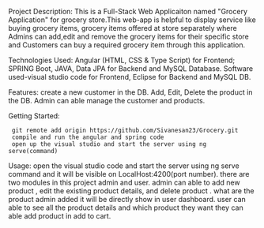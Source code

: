 Project Description:
  This is a Full-Stack Web Applicaiton  named "Grocery Application" for grocery store.This web-app is helpful to display service like buying grocery items, grocery items offered at store separately where Admins can add,edit and remove the grocery items for their specific store and Customers can buy a required grocery item through this application.

Technologies Used: 
    Angular (HTML, CSS & Type Script) for Frontend; 
    SPRING Boot, JAVA, Data JPA for Backend and MySQL Database. 
    Software used-visual studio code for Frontend, Eclipse for Backend and MySQL DB.
  
Features:
    create a new customer in the DB.
    Add, Edit, Delete the product in the DB.
    Admin can able manage the customer and products.
    
    
Getting Started:

     git remote add origin https://github.com/Sivanesan23/Grocery.git
     compile and run the angular and spring code
     open up the visual studio and start the server using ng serve(command)
        
Usage:
    open the visual studio code and start the server using ng serve command and it will be visible on LocalHost:4200(port number). there are two modules in this project admin and user.
    admin can able to add new product , edit the existing product details, and delete product . what are the product admin added it will be directly show in user dashboard.
    user can able to see all the product details and which product they want they can able add product in add to cart.
